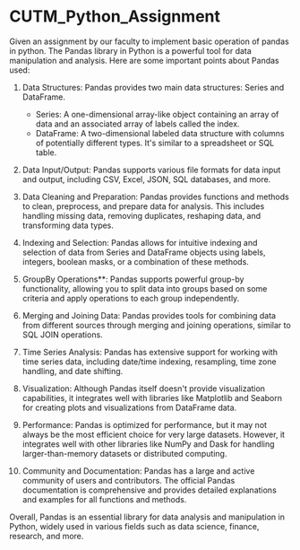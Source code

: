 # CUTM_Python_Assignment

Given an assignment by our faculty to implement basic operation of pandas in python.
The Pandas library in Python is a powerful tool for data manipulation and analysis.
Here are some important points about Pandas used:

1. Data Structures: Pandas provides two main data structures: Series and DataFrame. 
   - Series: A one-dimensional array-like object containing an array of data and an associated array of labels called the index.
   - DataFrame: A two-dimensional labeled data structure with columns of potentially different types. It's similar to a spreadsheet or SQL table.

2. Data Input/Output: Pandas supports various file formats for data input and output, including CSV, Excel, JSON, SQL databases, and more.

3. Data Cleaning and Preparation: Pandas provides functions and methods to clean, preprocess, and prepare data for analysis. This includes handling missing data, removing duplicates, reshaping data, and transforming data types.

4. Indexing and Selection: Pandas allows for intuitive indexing and selection of data from Series and DataFrame objects using labels, integers, boolean masks, or a combination of these methods.

5. GroupBy Operations**: Pandas supports powerful group-by functionality, allowing you to split data into groups based on some criteria and apply operations to each group independently.

6. Merging and Joining Data: Pandas provides tools for combining data from different sources through merging and joining operations, similar to SQL JOIN operations.

7. Time Series Analysis: Pandas has extensive support for working with time series data, including date/time indexing, resampling, time zone handling, and date shifting.

8. Visualization: Although Pandas itself doesn't provide visualization capabilities, it integrates well with libraries like Matplotlib and Seaborn for creating plots and visualizations from DataFrame data.

9. Performance: Pandas is optimized for performance, but it may not always be the most efficient choice for very large datasets. However, it integrates well with other libraries like NumPy and Dask for handling larger-than-memory datasets or distributed computing.

10. Community and Documentation: Pandas has a large and active community of users and contributors. The official Pandas documentation is comprehensive and provides detailed explanations and examples for all functions and methods.

Overall, Pandas is an essential library for data analysis and manipulation in Python, widely used in various fields such as data science, finance, research, and more.
